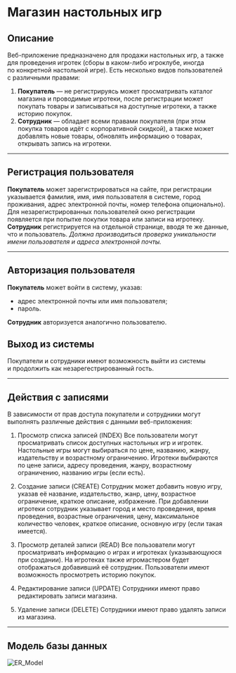 # Магазин настольных игр

## Описание
Веб-приложение предназначено для продажи настольных игр, а&nbsp;также для проведения игротек (сборы в&nbsp;каком-либо игроклубе, иногда по&nbsp;конкретной настольной игре). Есть несколько видов пользователей с&nbsp;различными правами:
1. **Покупатель**&nbsp;&mdash; не&nbsp;регистрируясь может просматривать каталог магазина и&nbsp;проводимые игротеки, после регистрации может покупать товары и&nbsp;записываться на&nbsp;доступные игротеки, а&nbsp;также историю покупок.
2. **Сотрудник**&nbsp;&mdash; обладает всеми правами покупателя (при этом покупка товаров идёт с&nbsp;корпоративной скидкой), а&nbsp;также может добавлять новые товары, обновлять информацию о&nbsp;товарах, открывать запись на&nbsp;игротеки.

___

## Регистрация пользователя
**Покупатель** может зарегистрироваться на&nbsp;сайте, при регистрации указывается фамилия, имя, имя пользователя в&nbsp;системе, город проживания, адрес электронной почты, номер телефона опционально). Для незарегистрированных пользователей окно регистрации появляется при попытке покупки товара или записи на&nbsp;игротеку.
**Сотрудник** регистрируется на&nbsp;отдельной странице, вводя те&nbsp;же данные, что и&nbsp;пользователь.
_Должна производиться проверка уникальности имени пользователя и&nbsp;адреса электронной почты._

___

## Авторизация пользователя
**Покупатель** может войти в&nbsp;систему, указав:
- адрес электронной почты или имя пользователя;
- пароль.

**Сотрудник** авторизуется аналогично пользователю.

## Выход из&nbsp;системы
Покупатели и&nbsp;сотрудники имеют возможность выйти из&nbsp;системы и&nbsp;продолжить как незарегестрированный гость.

___

## Действия с&nbsp;записями
В&nbsp;зависимости от&nbsp;прав доступа покупатели и&nbsp;сотрудники могут выполнять различные действия с&nbsp;данными веб-приложения:

1. Просмотр списка записей (INDEX)
Все пользователи могут просматривать список доступных настольных игр и&nbsp;игротек. Настольные игры могут выбираться по&nbsp;цене, названию, жанру, издательству и&nbsp;возрастному ограничению. Игротеки выбираются по&nbsp;цене записи, адресу проведения, жанру, возрастному ограничению, названию игры (если есть).

2. Создание записи (CREATE)
Сотрудник может добавить новую игру, указав её&nbsp;название, издательство, жанр, цену, возрастное ограничение, краткое описание, избражение. При добавлении игротеки сотрудник указывает город и&nbsp;место проведения, время проведения, возрастные ограничения, цену, максимальное количество человек, краткое описание, основную игру (если такая имеется).

3. Просмотр деталей записи (READ)
Все пользователи могут просматривать информацию о&nbsp;играх и&nbsp;игротеках (указывающуюся при создании). На&nbsp;игротеках также игромастером будет отображаться добавивший её&nbsp;сотрудник. Пользователи имеют возможность просмотреть историю покупок.

4. Редактирование записи (UPDATE)
Сотрудники имеют право редактировать записи магазина.

5. Удаление записи (DELETE)
Сотрудники имеют право удалять записи из&nbsp;магазина.

___

## Модель базы данных
![ER_Model](https://github.com/user-attachments/assets/22865046-591b-4895-bab4-db761e141d3c)

